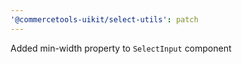 ```yaml
---
'@commercetools-uikit/select-utils': patch
---
```


Added min-width property to `SelectInput` component
